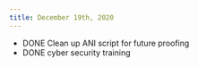 ```yaml
---
title: December 19th, 2020
---
```


- DONE Clean up ANI script for future proofing
- DONE cyber security training